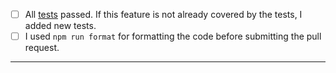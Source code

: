- [ ] All [tests](https://github.com/jfrog/setup-jfrog-cli#build-the-code) passed. If this feature is not already covered by the tests, I added new tests.
- [ ] I used `npm run format` for formatting the code before submitting the pull request.
-----
